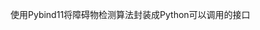 使用Pybind11将障碍物检测算法封装成Python可以调用的接口  

[//]:#(reference)
[image1]:./exhibition/PointCloudDetection.gif